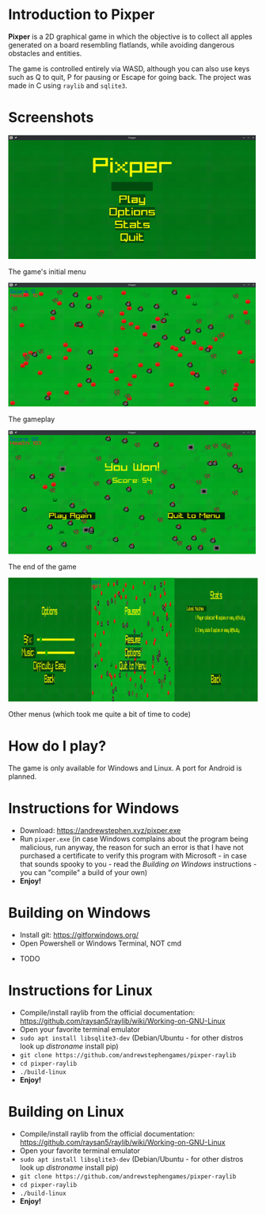 # Introduction to Pixper

**Pixper** is a 2D graphical game in which the objective is to collect all apples generated on a board resembling flatlands, while avoiding dangerous obstacles and entities.

The game is controlled entirely via WASD, although you can also use keys such as Q to quit, P for pausing or Escape for going back. The project was made in C using `raylib` and `sqlite3`.

# Screenshots


<img src="./docs/images/menu1.png" alt="Initial menu" width="500" height="250"/>

The game's initial menu

<img src="./docs/images/gameplay.png" alt="Gameplay" width="500" height="250"/>

The gameplay

<img src="./docs/images/win.png" alt="You won!" width="500" height="250"/>

The end of the game

<img src="./docs/images/menu2.png" alt="3 in 1" width="1500" height="250"/>

Other menus (which took me quite a bit of time to code)

# How do I play?

The game is only available for Windows and Linux. A port for Android is planned.

# Instructions for Windows

* Download: https://andrewstephen.xyz/pixper.exe
* Run `pixper.exe` (in case Windows complains about the program being malicious, run anyway, the reason for such an error is that I have not purchased a certificate to verify this program with Microsoft - in case that sounds spooky to you - read the _Building on Windows_ instructions - you can "compile" a build of your own)
* **Enjoy!**

# Building on Windows

* Install git: https://gitforwindows.org/
* Open Powershell or Windows Terminal, NOT cmd
<!-- * **Enjoy!** -->
* TODO

# Instructions for Linux

* Compile/install raylib from the official documentation: https://github.com/raysan5/raylib/wiki/Working-on-GNU-Linux
* Open your favorite terminal emulator
* `sudo apt install libsqlite3-dev` (Debian/Ubuntu - for other distros look up _distroname_ install pip)
* `git clone https://github.com/andrewstephengames/pixper-raylib`
* `cd pixper-raylib`
* `./build-linux`
* **Enjoy!**

# Building on Linux

* Compile/install raylib from the official documentation: https://github.com/raysan5/raylib/wiki/Working-on-GNU-Linux
* Open your favorite terminal emulator
* `sudo apt install libsqlite3-dev` (Debian/Ubuntu - for other distros look up _distroname_ install pip)
* `git clone https://github.com/andrewstephengames/pixper-raylib`
* `cd pixper-raylib`
* `./build-linux`
* **Enjoy!**


